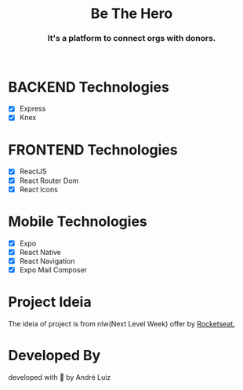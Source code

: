 <h1 align="center">Be The Hero</h1>

<h3 align="center">It's a platform to connect orgs with donors.</h3>

<br/>

# BACKEND Technologies

- [x] Express
- [x] Knex

# FRONTEND Technologies

- [x] ReactJS
- [x] React Router Dom
- [x] React Icons
# Mobile Technologies

- [x] Expo
- [x] React Native
- [x] React Navigation
- [x] Expo Mail Composer

# Project Ideia

<p >The ideia of project is from nlw(Next Level Week) offer by <a href="https://github.com/Rocketseat">Rocketseat.</a></p>

# Developed By 
<p>developed with 💜 by André Luiz </p>
